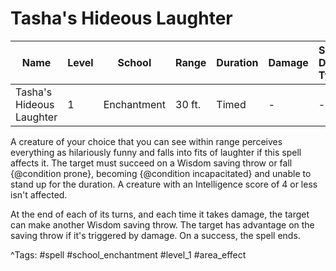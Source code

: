 # Tasha's Hideous Laughter

| Name | Level | School | Range | Duration | Damage | Save DC & Type |
|------|-------|--------|-------|----------|--------|----------------|
| Tasha's Hideous Laughter | 1 | Enchantment | 30 ft. | Timed | - | - |

A creature of your choice that you can see within range perceives everything as hilariously funny and falls into fits of laughter if this spell affects it. The target must succeed on a Wisdom saving throw or fall {@condition prone}, becoming {@condition incapacitated} and unable to stand up for the duration. A creature with an Intelligence score of 4 or less isn't affected.

At the end of each of its turns, and each time it takes damage, the target can make another Wisdom saving throw. The target has advantage on the saving throw if it's triggered by damage. On a success, the spell ends.

^Tags: #spell #school_enchantment #level_1 #area_effect